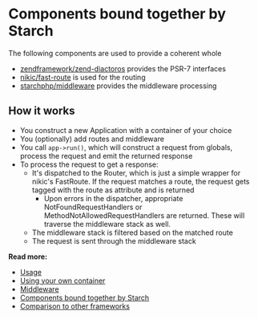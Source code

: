# Components bound together by Starch

The following components are used to provide a coherent whole

- [zendframework/zend-diactoros](https://github.com/zendframework/zend-diactoros) provides the PSR-7 interfaces
- [nikic/fast-route](https://github.com/nikic/FastRoute) is used for the routing
- [starchphp/middleware](https://github.com/starchphp/middleware) provides the middleware processing

## How it works

- You construct a new Application with a container of your choice
- You (optionally) add routes and middleware
- You call `app->run()`, which will construct a request from globals, process the request and emit the returned response
- To process the request to get a response:
    - It's dispatched to the Router, which is just a simple wrapper for nikic's FastRoute. If the request matches a 
    route, the request gets tagged with the route as attribute and is returned
        - Upon errors in the dispatcher, appropriate NotFoundRequestHandlers or MethodNotAllowedRequestHandlers are returned.
        These will traverse the middleware stack as well.
    - The middleware stack is filtered based on the matched route
    - The request is sent through the middleware stack

**Read more:**

- [Usage](docs/usage.md)
- [Using your own container](docs/containers.md)
- [Middleware](docs/middleware.md)
- [Components bound together by Starch](docs/components.md)
- [Comparison to other frameworks](docs/comparison.md)
